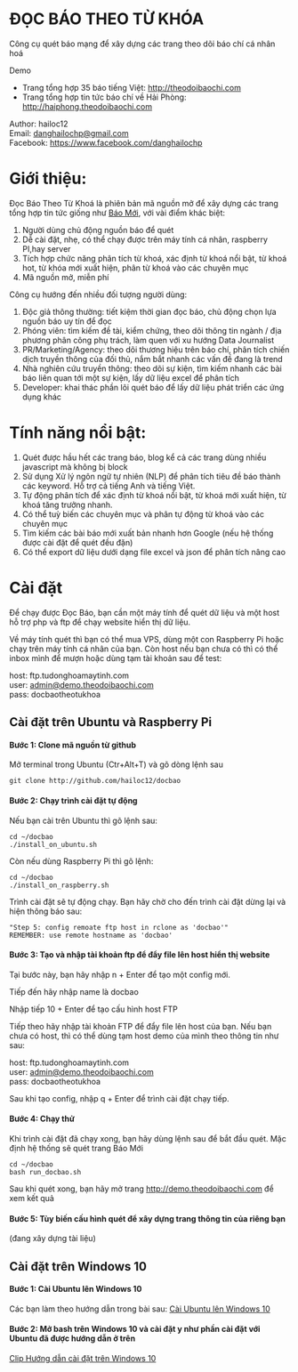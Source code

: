 # ĐỌC BÁO THEO TỪ KHÓA 
Công cụ quét báo mạng để xây dựng các trang theo dõi báo chí cá nhân hoá 

Demo
- Trang tổng hợp 35 báo tiếng Việt: http://theodoibaochi.com
- Trang tổng hợp tin tức báo chí về Hải Phòng: http://haiphong.theodoibaochi.com

Author: hailoc12  
Email: danghailochp@gmail.com  
Facebook: https://www.facebook.com/danghailochp

# Giới thiệu:
Đọc Báo Theo Từ Khoá là phiên bản mã nguồn mở để xây dựng các trang tổng hợp tin tức giống như [Báo Mới](http://baomoi.com), với vài điểm khác biệt:

1. Người dùng chủ động nguồn báo để quét
2. Dễ cài đặt, nhẹ, có thể chạy được trên máy tính cá nhân, raspberry PI,hay server
3. Tích hợp chức năng phân tích từ khoá, xác định từ khoá nổi bật, từ khoá hot, từ khóa mới xuất hiện, phân từ khoá vào các chuyên mục
4. Mã nguồn mở, miễn phí

Công cụ hướng đến nhiều đối tượng người dùng:  
1. Độc giả thông thường: tiết kiệm thời gian đọc báo, chủ động chọn lựa nguồn báo uy tín để đọc  
2. Phóng viên: tìm kiếm đề tài, kiểm chứng, theo dõi thông tin ngành / địa phương phân công phụ trách, làm quen với xu hướng Data Journalist  
3. PR/Marketing/Agency: theo dõi thương hiệu trên báo chí, phân tích chiến dịch truyền thông của đối thủ, nắm bắt nhanh các vấn đề đang là trend  
4. Nhà nghiên cứu truyền thông: theo dõi sự kiện, tìm kiếm nhanh các bài báo liên quan tới một sự kiện, lấy dữ liệu excel để phân tích  
5. Developer: khai thác phần lõi quét báo để lấy dữ liệu phát triển các ứng dụng khác  

# Tính năng nổi bật:

1. Quét được hầu hết các trang báo, blog kể cả các trang dùng nhiều javascript mà không bị block  
2. Sử dụng Xử lý ngôn ngữ tự nhiên (NLP) để phân tích tiêu đề báo thành các keyword. Hỗ trợ cả tiếng Anh và tiếng Việt.
3. Tự động phân tích để xác định từ khoá nổi bật, từ khoá mới xuất hiện, từ khoá tăng trưởng nhanh.
4. Có thể tuỳ biến các chuyên mục và phân tự động từ khoá vào các chuyên mục
5. Tìm kiếm các bài báo mới xuất bản nhanh hơn Google (nếu hệ thống được cài đặt để quét đều đặn)
6. Có thể export dữ liệu dưới dạng file excel và json để phân tích nâng cao

# Cài đặt

Để chạy được Đọc Báo, bạn cần một máy tính để quét dữ liệu và một host hỗ trợ php và ftp để chạy website hiển thị dữ liệu. 

Về máy tính quét thì bạn có thể mua VPS, dùng một con Raspberry Pi hoặc chạy trên máy tính cá nhân của bạn. Còn host nếu bạn chưa có thì có thể inbox mình để mượn hoặc dùng tạm tài khoản sau để test:

host: ftp.tudonghoamaytinh.com  
user: admin@demo.theodoibaochi.com  
pass: docbaotheotukhoa  

## Cài đặt trên Ubuntu và Raspberry Pi

#### Bước 1: Clone mã nguồn từ github
Mở terminal trong Ubuntu (Ctr+Alt+T) và gõ dòng lệnh sau
~~~~
git clone http://github.com/hailoc12/docbao
~~~~

#### Bước 2: Chạy trình cài đặt tự động
Nếu bạn cài trên Ubuntu thì gõ lệnh sau:
~~~~
cd ~/docbao
./install_on_ubuntu.sh
~~~~
Còn nếu dùng Raspberry Pi thì gõ lệnh:
~~~~
cd ~/docbao
./install_on_raspberry.sh
~~~~
Trình cài đặt sẽ tự động chạy. Bạn hãy chờ cho đến trình cài đặt dừng lại và hiện thông báo sau:

~~~~
"Step 5: config remoate ftp host in rclone as 'docbao'"
REMEMBER: use remote hostname as 'docbao'
~~~~

#### Bước 3: Tạo và nhập tài khoản ftp để đẩy file lên host hiển thị website
Tại bước này, bạn hãy nhập n + Enter để tạo một config mới. 

Tiếp đến hãy nhập name là docbao

Nhập tiếp 10 + Enter để tạo cấu hình host FTP

Tiếp theo hãy nhập tài khoản FTP để đẩy file lên host của bạn. Nếu bạn chưa có host, thì có thể dùng tạm host demo của mình theo thông tin như sau:

host: ftp.tudonghoamaytinh.com  
user: admin@demo.theodoibaochi.com  
pass: docbaotheotukhoa  

Sau khi tạo config, nhập q + Enter để trình cài đặt chạy tiếp.

#### Bước 4: Chạy thử
Khi trình cài đặt đã chạy xong, bạn hãy dùng lệnh sau để bắt đầu quét. Mặc định hệ thống sẽ quét trang Báo Mới

~~~~
cd ~/docbao
bash run_docbao.sh
~~~~

Sau khi quét xong, bạn hãy mở trang http://demo.theodoibaochi.com để xem kết quả

#### Bước 5: Tùy biến cấu hình quét để xây dựng trang thông tin của riêng bạn
(đang xây dựng tài liệu)

## Cài đặt trên Windows 10  

#### Bước 1: Cài Ubuntu lên Windows 10
Các bạn làm theo hướng dẫn trong bài sau: [Cài Ubuntu lên Windows 10](https://stackjava.com/linux/cai-dat-ubuntu-tren-windows-10-voi-windows-linux-subsystem.html)

#### Bước 2: Mở bash trên Windows 10 và cài đặt y như phần cài đặt với Ubuntu đã được hướng dẫn ở trên

[Clip Hướng dẫn cài đặt trên Windows 10](http://www.youtube.com/watch?v=dcYn8QiFYwI)
 

